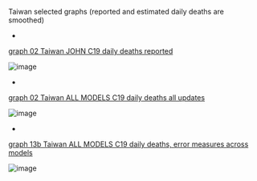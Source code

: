Taiwan selected graphs (reported and estimated daily deaths are smoothed) 

*

[graph 02 Taiwan JOHN C19 daily deaths reported](https://github.com/pourmalek/CovidLongitudinal/blob/main/output/countries/Taiwan/graph%2002%20Taiwan%20JOHN%20C19%20daily%20deaths%20reported.pdf)

![image](https://github.com/pourmalek/CovidLongitudinal/assets/30849720/276b41b9-de27-421a-9343-c2b0be357a85)

*

[graph 02 Taiwan ALL MODELS C19 daily deaths all updates](https://github.com/pourmalek/CovidLongitudinal/blob/main/output/countries/Taiwan/graph%2002%20Taiwan%20ALL%20MODELS%20C19%20daily%20deaths%20all%20updates.pdf)

![image](https://github.com/pourmalek/CovidLongitudinal/assets/30849720/c8ea8624-3391-47a7-8e33-cf757ab9b680)

*

[graph 13b Taiwan ALL MODELS C19 daily deaths, error measures across models](https://github.com/pourmalek/CovidLongitudinal/blob/main/output/countries/Taiwan/graph%2013b%20Taiwan%20ALL%20MODELS%20C19%20daily%20deaths%2C%20error%20measures%20across%20models.pdf)

![image](https://github.com/pourmalek/CovidLongitudinal/assets/30849720/4a5652e4-47cf-4512-a8b5-c5a493b6a262)
